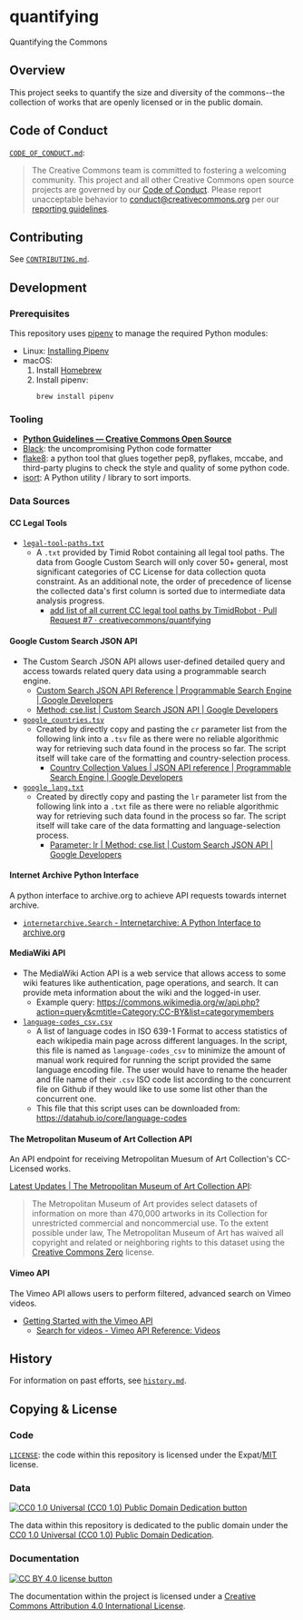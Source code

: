 # quantifying

Quantifying the Commons


## Overview

This project seeks to quantify the size and diversity of the commons--the
collection of works that are openly licensed or in the public domain.


## Code of Conduct

[`CODE_OF_CONDUCT.md`](CODE_OF_CONDUCT.md):
> The Creative Commons team is committed to fostering a welcoming community.
> This project and all other Creative Commons open source projects are governed
> by our [Code of Conduct][code_of_conduct]. Please report unacceptable
> behavior to [conduct@creativecommons.org](mailto:conduct@creativecommons.org)
> per our [reporting guidelines][reporting_guide].

[code_of_conduct]: https://opensource.creativecommons.org/community/code-of-conduct/
[reporting_guide]: https://opensource.creativecommons.org/community/code-of-conduct/enforcement/


## Contributing

See [`CONTRIBUTING.md`](CONTRIBUTING.md).


## Development


### Prerequisites

This repository uses [pipenv][pipenvdocs] to manage the required Python
modules:
- Linux: [Installing Pipenv][pipenvinstall]
- macOS:
  1. Install [Homebrew][homebrew]
  2. Install pipenv:
        ```
        brew install pipenv
        ```

[pipenvdocs]: https://pipenv.pypa.io/en/latest/
[homebrew]: https://brew.sh/
[pipenvinstall]: https://pipenv.pypa.io/en/latest/install/#installing-pipenv


### Tooling

- **[Python Guidelines — Creative Commons Open Source][ccospyguide]**
- [Black][black]: the uncompromising Python code formatter
- [flake8][flake8]: a python tool that glues together pep8, pyflakes, mccabe,
  and third-party plugins to check the style and quality of some python code.
- [isort][isort]: A Python utility / library to sort imports.

[ccospyguide]: https://opensource.creativecommons.org/contributing-code/python-guidelines/
[black]: https://github.com/psf/black
[flake8]: https://gitlab.com/pycqa/flake8
[isort]: https://pycqa.github.io/isort/


### Data Sources


#### CC Legal Tools

- [`legal-tool-paths.txt`](google_custom_search/legal-tool-paths.txt)
  - A `.txt` provided by Timid Robot containing all legal tool paths. The data
    from Google Custom Search will only cover 50+ general, most significant
    categories of CC License for data collection quota constraint. As an
    additional note, the order of precedence of license the collected data's
    first column is sorted due to intermediate data analysis progress.
    - [add list of all current CC legal tool paths by TimidRobot · Pull Request
      #7 · creativecommons/quantifying][pr7]

[pr7]: https://github.com/creativecommons/quantifying/pull/7


#### Google Custom Search JSON API

- The Custom Search JSON API allows user-defined detailed query and access
  towards related query data using a programmable search engine.
  - [Custom Search JSON API Reference | Programmable Search Engine | Google
    Developers][googlejsonapi]
  - [Method: cse.list | Custom Search JSON API | Google Developers][cselist]
- [`google_countries.tsv`](google_custom_search/google_countries.txt)
  - Created by directly copy and pasting the `cr` parameter list from the
    following link into a `.tsv` file as there were no reliable algorithmic way
    for retrieving such data found in the process so far. The script itself
    will take care of the formatting and country-selection process.
    - [Country Collection Values | JSON API reference | Programmable Search
      Engine | Google Developers][googlecountry]
- [`google_lang.txt`](google_custom_search/google_lang.txt)
  - Created by directly copy and pasting the `lr` parameter list from the
    following link into a `.txt` file as there were no reliable algorithmic way
    for retrieving such data found in the process so far. The script itself
    will take care of the data formatting and language-selection process.
    - [Parameter: lr | Method: cse.list | Custom Search JSON API | Google
      Developers][googlelang]

[googlejsonapi]: https://developers.google.com/custom-search/v1
[cselist]: https://developers.google.com/custom-search/v1/reference/rest/v1/cse/list
[googlecountry]: https://developers.google.com/custom-search/docs/json_api_reference#countryCollections
[googlelang]: https://developers.google.com/custom-search/v1/reference/rest/v1/cse/list#body.QUERY_PARAMETERS.lr


#### Internet Archive Python Interface

A python interface to archive.org to achieve API requests towards internet
archive.
- [`internetarchive.Search` - Internetarchive: A Python Interface to
  archive.org][iasearch]

[iasearch]: https://internetarchive.readthedocs.io/en/stable/internetarchive.html#internetarchive.Search


#### MediaWiki API

- The MediaWiki Action API is a web service that allows access to some wiki
  features like authentication, page operations, and search. It can provide
  meta information about the wiki and the logged-in user.
  - Example query: https://commons.wikimedia.org/w/api.php?action=query&cmtitle=Category:CC-BY&list=categorymembers
- [`language-codes_csv.csv`](wikipedia/language-codes_csv.csv)
  - A list of language codes in ISO 639-1 Format to access statistics of each
    wikipedia main page across different languages. In the script, this file is
    named as `language-codes_csv` to minimize the amount of manual work
    required for running the script provided the same language encoding file.
    The user would have to rename the header and file name of their `.csv` ISO
    code list according to the concurrent file on Github if they would like to
    use some list other than the concurrent one.
  - This file that this script uses can be downloaded from:
    https://datahub.io/core/language-codes


#### The Metropolitan Museum of Art Collection API

An API endpoint for receiving Metropolitan Muesum of Art Collection's
CC-Licensed works.

[Latest Updates | The Metropolitan Museum of Art Collection API][metapi]:
> The Metropolitan Museum of Art provides select datasets of information on
> more than 470,000 artworks in its Collection for unrestricted commercial and
> noncommercial use. To the extent possible under law, The Metropolitan Museum
> of Art has waived all copyright and related or neighboring rights to this
> dataset using the [Creative Commons Zero][cc-zero] license.

[metapi]: https://metmuseum.github.io/
[cc-zero]: https://creativecommons.org/publicdomain/zero/1.0/


#### Vimeo API

The Vimeo API allows users to perform filtered, advanced search on Vimeo
videos.
- [Getting Started with the Vimeo API][vimeostart]
  - [Search for videos - Vimeo API Reference: Videos][vimeoapisearch]

[vimeostart]: https://developer.vimeo.com/api/guides/start
[vimeoapisearch]: https://developer.vimeo.com/api/reference/videos#search_videos


## History

For information on past efforts, see [`history.md`](history.md).


## Copying & License


### Code

[`LICENSE`](LICENSE): the code within this repository is licensed under the Expat/[MIT][mit] license.

[mit]: http://www.opensource.org/licenses/MIT "The MIT License | Open Source Initiative"


### Data

[![CC0 1.0 Universal (CC0 1.0) Public Domain Dedication
button][cc-zero-png]][cc-zero]

The data within this repository is dedicated to the public domain under the
[CC0 1.0 Universal (CC0 1.0) Public Domain Dedication][cc-zero].

[cc-zero-png]: https://licensebuttons.net/l/zero/1.0/88x31.png "CC0 1.0 Universal (CC0 1.0) Public Domain Dedication button"
[cc-zero]: https://creativecommons.org/publicdomain/zero/1.0/


### Documentation

[![CC BY 4.0 license button][cc-by-png]][cc-by]

The documentation within the project is licensed under a [Creative Commons
Attribution 4.0 International License][cc-by].

[cc-by-png]: https://licensebuttons.net/l/by/4.0/88x31.png#floatleft "CC BY 4.0 license button"
[cc-by]: https://creativecommons.org/licenses/by/4.0/ "Creative Commons Attribution 4.0 International License"
